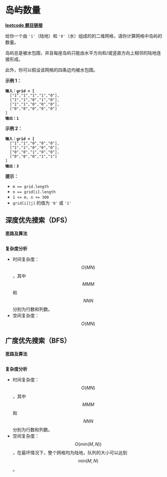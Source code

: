 # 岛屿数量

[**leetcode 题目链接**](https://leetcode.cn/problems/number-of-islands/description/)

给你一个由 `'1'`（陆地）和 `'0'`（水）组成的的二维网格，请你计算网格中岛屿的数量。

岛屿总是被水包围，并且每座岛屿只能由水平方向和/或竖直方向上相邻的陆地连接形成。

此外，你可以假设该网格的四条边均被水包围。

**示例 1：**

<pre><code><strong>输入：grid = [
</strong>  ["1","1","1","1","0"],
  ["1","1","0","1","0"],
  ["1","1","0","0","0"],
  ["0","0","0","0","0"]
]
<strong>输出：1
</strong></code></pre>

**示例 2：**

<pre><code><strong>输入：grid = [
</strong>  ["1","1","0","0","0"],
  ["1","1","0","0","0"],
  ["0","0","1","0","0"],
  ["0","0","0","1","1"]
]
<strong>输出：3
</strong></code></pre>

**提示：**

* `m == grid.length`
* `n == grid[i].length`
* `1 <= m, n <= 300`
* `grid[i][j]` 的值为 `'0'` 或 `'1'`

## 深度优先搜索（DFS）

**思路及算法**

```typescript
```

**复杂度分析**

* 时间复杂度：$$O(MN)$$，其中 $$MMM$$ 和 $$NNN$$ 分别为行数和列数。
* 空间复杂度：$$O(MN)$$

## **广度优先搜索（BFS）**

**思路及算法**

```typescript
```

**复杂度分析**

* 时间复杂度：$$O(MN)$$，其中 $$MMM$$ 和 $$NNN$$ 分别为行数和列数。
* 空间复杂度：$$O(min(M,N))$$，在最坏情况下，整个网格均为陆地，队列的大小可以达到 $$min(M,N)$$。
